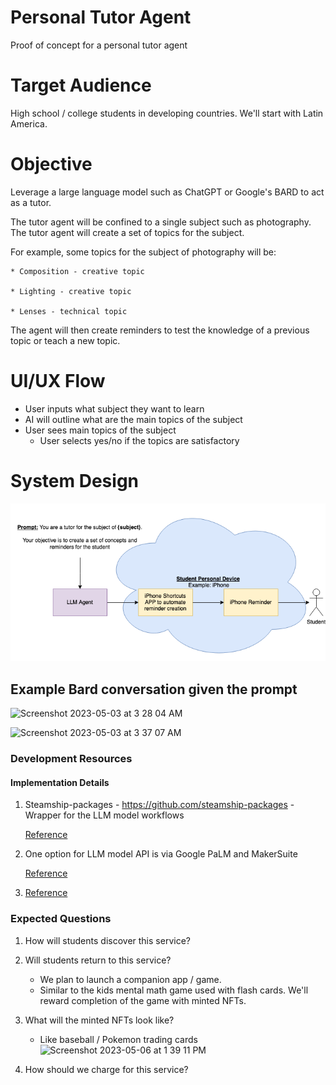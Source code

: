 # Personal Tutor Agent
Proof of concept for a personal tutor agent

# Target Audience
High school / college students in developing countries. We'll start with Latin America. 

# Objective 
Leverage a large language model such as ChatGPT or Google's BARD to act as a tutor.

The tutor agent will be confined to a single subject such as photography.
The tutor agent will create a set of topics for the subject.

For example, some topics for the subject of photography will be:
    
    * Composition - creative topic
    
    * Lighting - creative topic
    
    * Lenses - technical topic

The agent will then create reminders to test the knowledge of a previous topic or teach a new topic.

# UI/UX Flow

- User inputs what subject they want to learn
- AI will outline what are the main topics of the subject
- User sees main topics of the subject
    - User selects yes/no if the topics are satisfactory   


# System Design
![System Diagram](https://github.com/12Siva/PersonalTutorPOC/blob/4dc35c8ce2eee9812f649c60cba32ebdb2a88f78/System%20Design.png)


## Example Bard conversation given the prompt
![Screenshot 2023-05-03 at 3 28 04 AM](https://user-images.githubusercontent.com/7332619/235893539-a0739f5e-9157-48c3-a105-9fe1dc9065c6.png)

![Screenshot 2023-05-03 at 3 37 07 AM](https://user-images.githubusercontent.com/7332619/235893764-d467bf28-9855-4019-9420-6c916aae41c9.png)

### Development Resources

#### Implementation Details
1. Steamship-packages - https://github.com/steamship-packages - Wrapper for the LLM model workflows
    
    [Reference](https://www.youtube.com/live/vw-KWfKwvTQ?feature=share)
1. One option for LLM model API is via Google PaLM and MakerSuite 

    [Reference](https://developers.googleblog.com/2023/03/announcing-palm-api-and-makersuite.html)

1. [Reference](https://platform.openai.com/docs/api-reference?lang=python)

### Expected Questions
1. How will students discover this service?

2. Will students return to this service?
    - We plan to launch a companion app / game.
    - Similar to the kids mental math game used with flash cards. We'll reward completion of the game with minted NFTs.

3. What will the minted NFTs look like?
    - Like baseball / Pokemon trading cards
    ![Screenshot 2023-05-06 at 1 39 11 PM](https://user-images.githubusercontent.com/7332619/236645750-62c37547-ac72-49ce-af9f-dcf1a0b0d83a.png)

4. How should we charge for this service?


  
